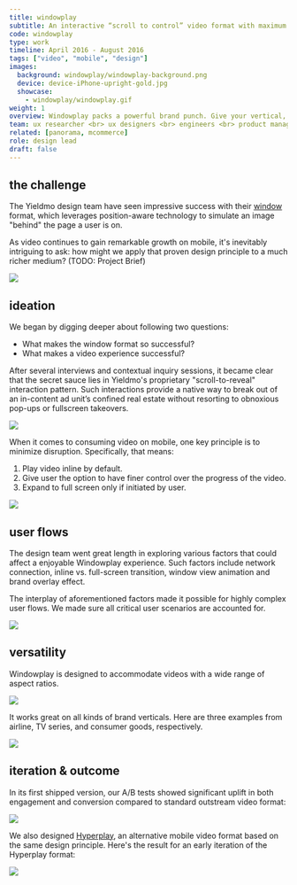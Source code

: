 ```yaml
---
title: windowplay
subtitle: An interactive “scroll to control” video format with maximum brand exposure.
code: windowplay
type: work
timeline: April 2016 - August 2016
tags: ["video", "mobile", "design"]
images:
  background: windowplay/windowplay-background.png
  device: device-iPhone-upright-gold.jpg
  showcase: 
    - windowplay/windowplay.gif
weight: 1
overview: Windowplay packs a powerful brand punch. Give your vertical, horizontal, or square video assets the added bonus of complementary brand imagery and CTA overlay. The surrounding brand imagery is revealed bit by bit as customers scroll the page, creating the simulation of an image "behind" the page. This eye-catching effect increases engagement with advertising campaign, making sure the brand leaves a lasting impression.
team: ux researcher <br> ux designers <br> engineers <br> product manager <br> a/b testing analyst
related: [panorama, mcommerce]
role: design lead
draft: false
---
```


## the challenge

The Yieldmo design team have seen impressive success with their [window](https://formats.yieldmo.com/#/demo/window) format, which leverages position-aware technology to simulate an image "behind" the page a user is on. 

As video continues to gain remarkable growth on mobile, it's inevitably intriguing to ask: how might we apply that proven design principle to a much richer medium? (TODO: Project Brief)

<div><img src="/_images/work/windowplay/components.jpg"></div>

## ideation

We began by digging deeper about following two questions: 

* What makes the window format so successful? 
* What makes a video experience successful?

After several interviews and contextual inquiry sessions, it became clear that the secret sauce lies in Yieldmo's proprietary "scroll-to-reveal" interaction pattern. Such interactions provide a native way to break out of an in-content ad unit’s confined real estate without resorting to obnoxious pop-ups or fullscreen takeovers.

<div><img src="/_images/work/windowplay/x-ray-sequence.jpg"></div>

When it comes to consuming video on mobile, one key principle is to minimize disruption. Specifically, that means:

1. Play video inline by default. 
2. Give user the option to have finer control over the progress of the video.
3. Expand to full screen only if initiated by user.

<div><img src="/_images/work/windowplay/mobile-video-ux.png"></div>

## user flows

The design team went great length in exploring various factors that could affect a enjoyable Windowplay experience. Such factors include network connection, inline vs. full-screen transition, window view animation and brand overlay effect. 

The interplay of aforementioned factors made it possible for highly complex user flows. We made sure all critical user scenarios are accounted for.

<div><img src="/_images/work/windowplay/user-flows.jpg"></div>

## versatility

Windowplay is designed to accommodate videos with a wide range of aspect ratios. 

<div><img src="/_images/work/windowplay/anatomy.jpg"></div>

It works great on all kinds of brand verticals. Here are three examples from airline, TV series, and consumer goods, respectively.

<div><img src="/_images/work/windowplay/brands.png"></div>

## iteration & outcome

In its first shipped version, our A/B tests showed significant uplift in both engagement and conversion compared to standard outstream video format:

<div><img src="/_images/work/windowplay/windowplay-outcome.png"></div>

We also designed [Hyperplay](https://formats.yieldmo.com/#/demo/hyperplay), an alternative mobile video format based on the same design principle. Here's the result for an early iteration of the Hyperplay format:

<div><img src="/_images/work/windowplay/hyperplay-outcome.png"></div>